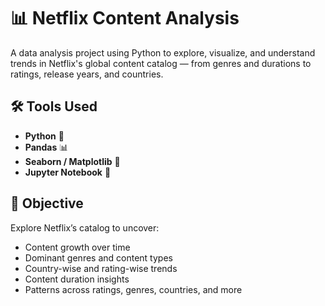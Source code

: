 # 📊 Netflix Content Analysis

A data analysis project using Python to explore, visualize, and understand trends in Netflix's global content catalog — from genres and durations to ratings, release years, and countries.

## 🛠️ Tools Used
- **Python** 🐍
- **Pandas** 📊
- **Seaborn / Matplotlib** 🎨
- **Jupyter Notebook** 📓

## 📌 Objective
Explore Netflix’s catalog to uncover:
- Content growth over time
- Dominant genres and content types
- Country-wise and rating-wise trends
- Content duration insights
- Patterns across ratings, genres, countries, and more
